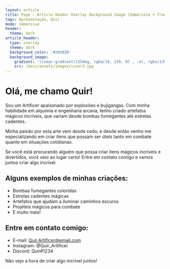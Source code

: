 ```yaml
---
layout: article
title: Page - Article Header Overlay Background Image (Immersive + Translucent Header)
tags: Apresentação, Quir
mode: immersive
header:
  theme: dark
article_header:
  type: overlay
  theme: dark
  background_color: '#203028'
  background_image:
    gradient: 'linear-gradient(135deg, rgba(34, 139, 87 , .4), rgba(139, 34, 139, .4))'
    src: /docs/assets/images/cover3.jpg
---
```


# Olá, me chamo Quir!
Sou um Artificer apaixonado por explosões e bujigangas. Com minha habilidade em alquimia e engenharia arcana, tenho criado artefatos mágicos incríveis, que variam desde bombas fumegantes até estrelas cadentes.

Minha paixão por esta arte vem desde cedo, e desde então venho me especializando em criar itens que possam ser úteis tanto em combate quanto em situações cotidianas.

Se você está procurando alguém que possa criar itens mágicos incríveis e divertidos, você veio ao lugar certo! Entre em contato comigo e vamos juntos criar algo incrível.

## Alguns exemplos de minhas criações:
- Bombas fumegantes coloridas
- Estrelas cadentes mágicas
- Artefatos que ajudam a iluminar caminhos escuros
- Projéteis mágicos para combate
- E muito mais!

## Entre em contato comigo:
- E-mail: Quir.Artificer@email.com
- Instagram: @Quir_Artificer
- Discord: Quir#1234

Não vejo a hora de criar algo incrível juntos!
